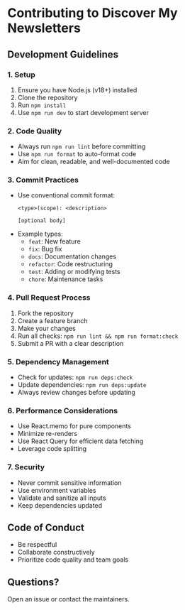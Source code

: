 # Contributing to Discover My Newsletters

## Development Guidelines

### 1. Setup
1. Ensure you have Node.js (v18+) installed
2. Clone the repository
3. Run `npm install`
4. Use `npm run dev` to start development server

### 2. Code Quality
- Always run `npm run lint` before committing
- Use `npm run format` to auto-format code
- Aim for clean, readable, and well-documented code

### 3. Commit Practices
- Use conventional commit format:
  ```
  <type>(scope): <description>
  
  [optional body]
  ```
- Example types: 
  - `feat`: New feature
  - `fix`: Bug fix
  - `docs`: Documentation changes
  - `refactor`: Code restructuring
  - `test`: Adding or modifying tests
  - `chore`: Maintenance tasks

### 4. Pull Request Process
1. Fork the repository
2. Create a feature branch
3. Make your changes
4. Run all checks: `npm run lint && npm run format:check`
5. Submit a PR with a clear description

### 5. Dependency Management
- Check for updates: `npm run deps:check`
- Update dependencies: `npm run deps:update`
- Always review changes before updating

### 6. Performance Considerations
- Use React.memo for pure components
- Minimize re-renders
- Use React Query for efficient data fetching
- Leverage code splitting

### 7. Security
- Never commit sensitive information
- Use environment variables
- Validate and sanitize all inputs
- Keep dependencies updated

## Code of Conduct
- Be respectful
- Collaborate constructively
- Prioritize code quality and team goals

## Questions?
Open an issue or contact the maintainers.

